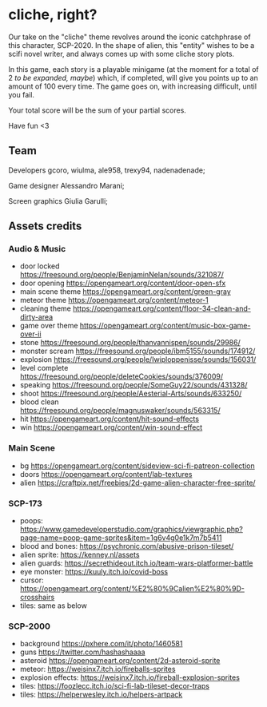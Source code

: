 # cliche, right?

Our take on the "cliche" theme revolves around the iconic catchphrase of this character, SCP-2020. In the shape of alien, this "entity" wishes to be a scifi novel writer, and always comes up with some cliche story plots. 

In this game, each story is a playable minigame (at the moment for a total of 2 *to be expanded, maybe*) which, if completed, will give you points up to an amount of 100 every time. The game goes on, with increasing difficult, until you fail. 

Your total score will be the sum of your partial scores.

Have fun <3

## Team
Developers gcoro​, wiulma​, ale958, trexy94​, nadenadenade​​;

​Game designer Alessandro Marani;

Screen graphics Giulia Garulli;

## Assets credits

### Audio & Music 

-   door locked https://freesound.org/people/BenjaminNelan/sounds/321087/
-   door opening https://opengameart.org/content/door-open-sfx
-   main scene theme https://opengameart.org/content/green-gray 
-   meteor theme https://opengameart.org/content/meteor-1 
-   cleaning theme https://opengameart.org/content/floor-34-clean-and-dirty-area 
-   game over theme https://opengameart.org/content/music-box-game-over-ii
-   stone https://freesound.org/people/thanvannispen/sounds/29986/ 
-   monster scream https://freesound.org/people/ibm5155/sounds/174912/ 
-   explosion https://freesound.org/people/Iwiploppenisse/sounds/156031/
-   level complete https://freesound.org/people/deleteCookies/sounds/376009/
-   speaking https://freesound.org/people/SomeGuy22/sounds/431328/
-   shoot https://freesound.org/people/Aesterial-Arts/sounds/633250/
-   blood clean https://freesound.org/people/magnuswaker/sounds/563315/
-   hit https://opengameart.org/content/hit-sound-effects
-   win https://opengameart.org/content/win-sound-effect

### Main Scene

-   bg https://opengameart.org/content/sideview-sci-fi-patreon-collection
-   doors https://opengameart.org/content/lab-textures
-   alien https://craftpix.net/freebies/2d-game-alien-character-free-sprite/

### SCP-173

-   poops: https://www.gamedeveloperstudio.com/graphics/viewgraphic.php?page-name=poop-game-sprites&item=1g6v4g0e1k7m7b5411
-   blood and bones: https://psychronic.com/abusive-prison-tileset/
-   alien sprite: https://kenney.nl/assets
-   alien guards: https://secrethideout.itch.io/team-wars-platformer-battle
-   eye monster: https://kuuly.itch.io/covid-boss
-   cursor: https://opengameart.org/content/%E2%80%9Calien%E2%80%9D-crosshairs
-   tiles: same as below

### SCP-2000
-   background https://pxhere.com/it/photo/1460581 
-   guns https://twitter.com/hashashaaaa
-   asteroid https://opengameart.org/content/2d-asteroid-sprite
-   meteor: https://weisinx7.itch.io/fireballs-sprites
-   explosion effects: https://weisinx7.itch.io/fireball-explosion-sprites
-   tiles: https://foozlecc.itch.io/sci-fi-lab-tileset-decor-traps
-   tiles: https://helperwesley.itch.io/helpers-artpack

